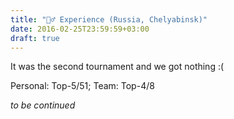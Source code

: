 ```yaml
---
title: "🙅‍♂️ Experience (Russia, Chelyabinsk)"
date: 2016-02-25T23:59:59+03:00
draft: true
---
```


It was the second tournament and we got nothing :(

Personal: Top-5/51; Team: Top-4/8

_to be continued_